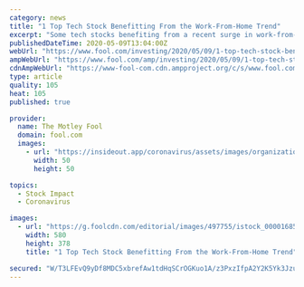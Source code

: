 ```yaml
---
category: news
title: "1 Top Tech Stock Benefitting From the Work-From-Home Trend"
excerpt: "Some tech stocks benefiting from a recent surge in work-from-home trends have seen tons of attention in the media. Video-conferencing company Zoom Video, workplace direct-messaging platform Slack Technologies,"
publishedDateTime: 2020-05-09T13:04:00Z
webUrl: "https://www.fool.com/investing/2020/05/09/1-top-tech-stock-benefitting-from-the-work-from-ho.aspx"
ampWebUrl: "https://www.fool.com/amp/investing/2020/05/09/1-top-tech-stock-benefitting-from-the-work-from-ho.aspx"
cdnAmpWebUrl: "https://www-fool-com.cdn.ampproject.org/c/s/www.fool.com/amp/investing/2020/05/09/1-top-tech-stock-benefitting-from-the-work-from-ho.aspx"
type: article
quality: 105
heat: 105
published: true

provider:
  name: The Motley Fool
  domain: fool.com
  images:
    - url: "https://insideout.app/coronavirus/assets/images/organizations/fool.com-50x50.jpg"
      width: 50
      height: 50

topics:
  - Stock Impact
  - Coronavirus

images:
  - url: "https://g.foolcdn.com/editorial/images/497755/istock_000016851885_large_large.jpg"
    width: 580
    height: 378
    title: "1 Top Tech Stock Benefitting From the Work-From-Home Trend"

secured: "W/T3LFEvQ9yDf8MDC5xbrefAw1tdHqSCrOGKuo1A/z3PxzIfpA2Y2K5Yk3Jzu/iiMN2p8LIOpxFJY3UYiBLSSq5SZyE9CnjSByDYHBGRboNvUYjEVVHY4MhLyZl73O4DEml+7LspF9HmkVm+6W1NY/7AABpz8NlP5IUwORlrejXZZVllX4vXDFYAsqLf/HOAH1I9UQO30QBzRz7GrJqnj+Wl2FPz+GCD25NiNJmkN0+qrJfsTuKNqC18leodaRw2XV41rogTecO55DxjM5owZjwuroQHAzZBmle2qQGB1RiLUYO7ro7LIo713MOrt8Je;oC4mFcouT4oVaP5CKk8D1w=="
---
```


